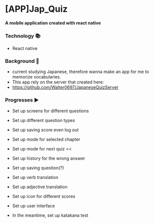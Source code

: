 # [APP]Jap_Quiz

#### A mobile application created with react native

### Technology :books:
- React native

### Background :sunrise_over_mountains:
- current studying Japanese, therefore wanna make an app for me to memorize vocabularies.
- This app rely on the server that created here:
- https://github.com/Walter0697/JapaneseQuizServer

### Progresses :arrow_forward:
- Set up screens for different questions
- Set up different question types 
- Set up saving score even log out
- Set up mode for selected chapter 
- Set up mode for next quiz <<
- Set up history for the wrong answer 
- Set up saving question(?)
- Set up verb translation
- Set up adjective translation
- Set up icon for different scores
- Set up user interface

- In the meantime, set up katakana test

